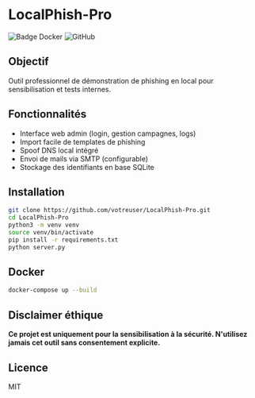 # LocalPhish-Pro

![Badge Docker](https://img.shields.io/docker/image-size/library/python/latest)
![GitHub](https://img.shields.io/github/license/youruser/LocalPhish-Pro)

## Objectif
Outil professionnel de démonstration de phishing en local pour sensibilisation et tests internes.

## Fonctionnalités
- Interface web admin (login, gestion campagnes, logs)
- Import facile de templates de phishing
- Spoof DNS local intégré
- Envoi de mails via SMTP (configurable)
- Stockage des identifiants en base SQLite

## Installation
```bash
git clone https://github.com/votreuser/LocalPhish-Pro.git
cd LocalPhish-Pro
python3 -m venv venv
source venv/bin/activate
pip install -r requirements.txt
python server.py
```

## Docker
```bash
docker-compose up --build
```

## Disclaimer éthique
**Ce projet est uniquement pour la sensibilisation à la sécurité. N'utilisez jamais cet outil sans consentement explicite.**

## Licence
MIT